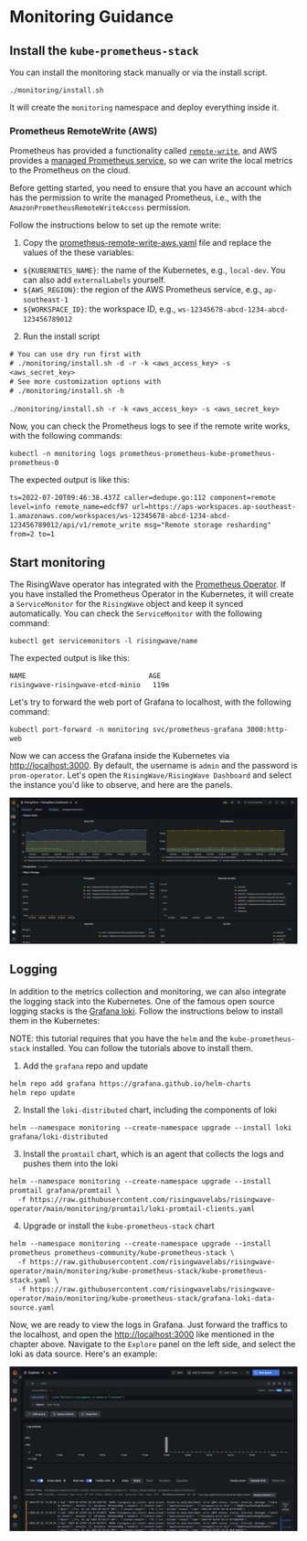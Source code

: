 # Monitoring Guidance

## Install the `kube-prometheus-stack`

You can install the monitoring stack manually or via the install script.

```shell
./monitoring/install.sh
```

It will create the `monitoring` namespace and deploy everything inside it.

### Prometheus RemoteWrite (AWS)

Prometheus has provided a functionality called [`remote-write`](https://prometheus.io/docs/prometheus/latest/configuration/configuration/#remote_write),
and AWS provides a [managed Prometheus service](https://aws.amazon.com/prometheus/), so we can write the local metrics to the Prometheus on the cloud.

Before getting started, you need to ensure that you have an account which has the permission to write the managed Prometheus, i.e., with the `AmazonPrometheusRemoteWriteAccess` permission.

Follow the instructions below to set up the remote write:

1. Copy the [prometheus-remote-write-aws.yaml](./kube-prometheus-stack/prometheus-remote-write-aws.yaml) file and replace the values of the these variables:
- `${KUBERNETES_NAME}`: the name of the Kubernetes, e.g., `local-dev`. You can also add `externalLabels` yourself.
- `${AWS_REGION}`: the region of the AWS Prometheus service, e.g., `ap-southeast-1`
- `${WORKSPACE_ID}`: the workspace ID, e.g., `ws-12345678-abcd-1234-abcd-123456789012`

2. Run the install script

```shell
# You can use dry run first with 
# ./monitoring/install.sh -d -r -k <aws_access_key> -s <aws_secret_key>
# See more customization options with 
# ./monitoring/install.sh -h

./monitoring/install.sh -r -k <aws_access_key> -s <aws_secret_key>
```

Now, you can check the Prometheus logs to see if the remote write works, with the following commands:

```shell
kubectl -n monitoring logs prometheus-prometheus-kube-prometheus-prometheus-0
```

The expected output is like this:

```plain
ts=2022-07-20T09:46:38.437Z caller=dedupe.go:112 component=remote level=info remote_name=edcf97 url=https://aps-workspaces.ap-southeast-1.amazonaws.com/workspaces/ws-12345678-abcd-1234-abcd-123456789012/api/v1/remote_write msg="Remote storage resharding" from=2 to=1
```

## Start monitoring

The RisingWave operator has integrated with the [Prometheus Operator](https://github.com/prometheus-operator/prometheus-operator). If you have installed the Prometheus Operator in the Kubernetes, it will create a `ServiceMonitor` for the `RisingWave` object and keep it synced automatically. You can check the `ServiceMonitor` with the following command:

```shell
kubectl get servicemonitors -l risingwave/name
```

The expected output is like this:

```plain
NAME                              AGE
risingwave-risingwave-etcd-minio   119m
```

Let's try to forward the web port of Grafana to localhost, with the following command:

```shell
kubectl port-forward -n monitoring svc/prometheus-grafana 3000:http-web
```

Now we can access the Grafana inside the Kubernetes via [http://localhost:3000](http://localhost:3000). By default, the username is `admin` and the password is `prom-operator`.
Let's open the `RisingWave/RisingWave Dashboard` and select the instance you'd like to observe, and here are the panels.

![RisingWave Dashboard](../docs/assets/risingwave-dashboard.png)

## Logging

In addition to the metrics collection and monitoring, we can also integrate the logging stack into the Kubernetes. One of the famous
open source logging stacks is the [Grafana loki](https://grafana.com/docs/loki/latest/). Follow the instructions below to install them in the Kubernetes:

NOTE: this tutorial requires that you have the `helm` and the `kube-prometheus-stack` installed. You can follow the tutorials above to install them.

1. Add the `grafana` repo and update

```shell
helm repo add grafana https://grafana.github.io/helm-charts
helm repo update
```

2. Install the `loki-distributed` chart, including the components of loki

```shell
helm --namespace monitoring --create-namespace upgrade --install loki grafana/loki-distributed
```

3. Install the `promtail` chart, which is an agent that collects the logs and pushes them into the loki

```shell
helm --namespace monitoring --create-namespace upgrade --install promtail grafana/promtail \
  -f https://raw.githubusercontent.com/risingwavelabs/risingwave-operator/main/monitoring/promtail/loki-promtail-clients.yaml
```

4. Upgrade or install the `kube-prometheus-stack` chart

```shell
helm --namespace monitoring --create-namespace upgrade --install prometheus prometheus-community/kube-prometheus-stack \
  -f https://raw.githubusercontent.com/risingwavelabs/risingwave-operator/main/monitoring/kube-prometheus-stack/kube-prometheus-stack.yaml \
  -f https://raw.githubusercontent.com/risingwavelabs/risingwave-operator/main/monitoring/kube-prometheus-stack/grafana-loki-data-source.yaml
```

Now, we are ready to view the logs in Grafana. Just forward the traffics to the localhost, and open the [http://localhost:3000](http://localhost:3000) like mentioned in the
chapter above. Navigate to the `Explore` panel on the left side, and select the loki as data source. Here's an example:

![Grafana Loki](../docs/assets/grafana-loki-example.png)